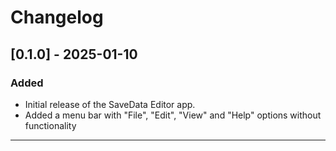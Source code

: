 # Changelog

## [0.1.0] - 2025-01-10
### Added
- Initial release of the SaveData Editor app.
- Added a menu bar with "File", "Edit", "View" and "Help" options without functionality

---
